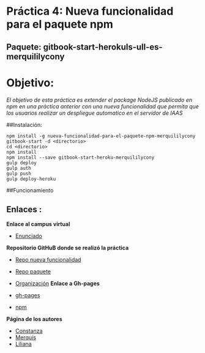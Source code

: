 # Práctica 4: Nueva funcionalidad para el paquete npm
## Paquete: gitbook-start-herokuls-ull-es-merquililycony


# Objetivo:
*El objetivo de esta práctica es extender el package NodeJS publicado en npm en una práctica anterior con una nueva*
*funcionalidad que permita que los usuarios realizar un despliegue automatico en el servidor de IAAS*

##Instalación:

~~~
npm install -g nueva-funcionalidad-para-el-paquete-npm-merquililycony
gitbook-start -d <directorio>
cd <directorio>
npm install
npm install --save gitbook-start-heroku-merquililycony
gulp deploy
gulp auth
gulp push
gulp deploy-heroku
~~~

##Funcionamiento


## Enlaces :

 **Enlace al campus virtual**

 * [Enunciado](https://casianorodriguezleon.gitbooks.io/ull-esit-1617/content/practicas/practicaplugin2.html)

 **Repositorio GitHuB donde se realizó la práctica**
 * [Repo nueva funcionalidad](https://github.com/ULL-ESIT-SYTW-1617/nueva-funcionalidad-para-el-paquete-npm-plugins-merquililycony/)
 * [Repo paquete](https://github.com/ULL-ESIT-SYTW-1617/gitbook-start-heroku-merquililycony/)
 * [Organización](https://github.com/ULL-ESIT-SYTW-1617/gitbook-start-heroku-ull-es-merquililycony/)
 **Enlace a Gh-pages**

 * [gh-pages](https://ull-esit-sytw-1617.github.io/nueva-funcionalidad-para-el-paquete-npm-plugins-merquililycony/)

 * [npm](https://www.npmjs.com/package/gitbook-start-heroku-merquililycony)

 **Página de los autores**

 * [Constanza](http://alu0100673647.github.io)
 * [Merquis](http://merquis.github.io)
 * [Liliana](https://alu0100762846.github.io)


